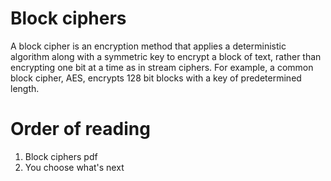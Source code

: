 # Block ciphers

A block cipher is an encryption method that applies a deterministic algorithm along with a symmetric key to encrypt a block of text, rather than encrypting one bit at a time as in stream ciphers. For example, a common block cipher, AES, encrypts 128 bit blocks with a key of predetermined length.

# Order of reading
1. Block ciphers pdf
2. You choose what's next